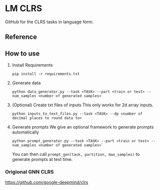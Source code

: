 # LM CLRS
GitHub for the CLRS tasks in language form.
<!-- TODO:
Clean the data i.e. the tricks I used in checker
    Check topo sort, bridges
Add the bible to here -->

## Reference

## How to use
1. Install Requirements
    ```SHELL
    pip install -r requirements.txt
    ```

2. Generate data
    ```SHELL
    python data_generator.py --task <TASK> --part <train or test> --num_samples <number of generated samples>
    ```

3. (Optional) Create txt files of inputs
    This only works for 2d array inputs.
    ```SHELL
    python inputs_to_text_files.py --task <TASK> --dp <number of decimal places to round data to>
    ```

4. Generate prompts
    We give an optional framework to generate prompts automatically
    ```SHELL
    python prompt_generator.py --task <TASK> --part <train or test> --num_samples <number of generated samples>`
    ```

    You can then call `prompt_gen(task, partition, max_samples)` to generate prompts at test time.

### Origional GNN CLRS
https://github.com/google-deepmind/clrs
